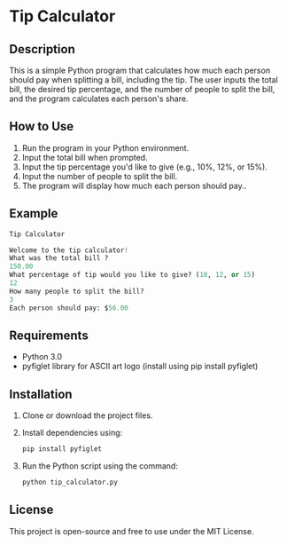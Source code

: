 
# Tip Calculator

## Description
This is a simple Python program that calculates how much each person should pay when splitting a bill, including the tip. The user inputs the total bill, the desired tip percentage, and the number of people to split the bill, and the program calculates each person's share.

## How to Use
1. Run the program in your Python environment.
2. Input the total bill when prompted.
3. Input the tip percentage you'd like to give (e.g., 10%, 12%, or 15%).
4. Input the number of people to split the bill.
5. The program will display how much each person should pay..

## Example
```python
Tip Calculator

Welcome to the tip calculator!
What was the total bill ?
150.00
What percentage of tip would you like to give? (10, 12, or 15)
12
How many people to split the bill?
3
Each person should pay: $56.00

```

## Requirements
- Python 3.0
- pyfiglet library for ASCII art logo (install using pip install pyfiglet)

## Installation
1. Clone or download the project files.
2. Install dependencies using: 

   ```bash
   pip install pyfiglet
   ```
3. Run the Python script using the command: 
   ```bash
   python tip_calculator.py
   ```

## License
This project is open-source and free to use under the MIT License.

